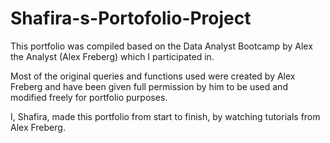 # Shafira-s-Portofolio-Project

This portfolio was compiled based on the Data Analyst Bootcamp by Alex the Analyst (Alex Freberg) which I participated in.

Most of the original queries and functions used were created by Alex Freberg and have been given full permission by him to be used and modified freely for portfolio purposes.

I, Shafira, made this portfolio from start to finish, by watching tutorials from Alex Freberg.
